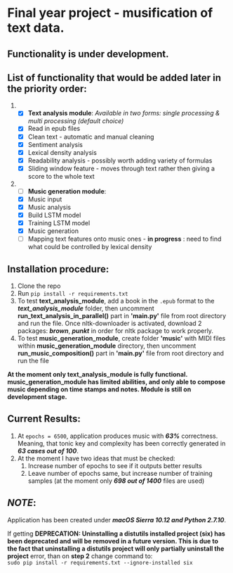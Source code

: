 # Final year project - musification of text data.

## **Functionality is under development.**

## List of functionality that would be added later in the priority order:

1. - [x] **Text analysis module**: _Available in two forms: single processing & multi processing (default choice)_
   - [x] Read in epub files
   - [x] Clean text - automatic and manual cleaning
   - [x] Sentiment analysis
   - [x] Lexical density analysis
   - [x] Readability analysis - possibly worth adding variety of formulas
   - [x] Sliding window feature - moves through text rather then giving a score to the whole text

2. - [ ] **Music generation module**:
   - [x] Music input
   - [x] Music analysis
   - [x] Build LSTM model
   - [x] Training LSTM model
   - [x] Music generation
   - [ ] Mapping text features onto music ones - **in progress** : need to find what could be controlled by lexical density

## Installation procedure:
  1. Clone the repo
  2. Run `pip install -r requirements.txt`
  3. To test **text_analysis_module**, add a book in the `.epub` format to the _**text_analysis_module**_ folder, then uncomment __run_text_analysis_in_parallel()__ part in __'main.py'__ file from root directory and run the file. Once nltk-downloader is activated, download 2 packages: _**brown**_, _**punkt**_ in order for nltk package to work properly.
  4. To test **music_generation_module**, create folder __'music'__ with MIDI files within **music_generation_module** directory, then uncomment __run_music_composition()__ part in __'main.py'__ file from root directory and run the file

**At the moment only text_analysis_module is fully functional. music_generation_module has limited abilities, and only
able to compose music depending on time stamps and notes. Module is still on development stage.**

## Current Results:
  1. At `epochs = 6500`, application produces music with _**63%**_ correctness. Meaning, that tonic key and complexity has been correctly generated in _**63 cases out of 100**_.
  2. At the moment I have two ideas that must be checked:
      1. Increase number of epochs to see if it outputs better results
      2. Leave number of epochs same, but increase number of training samples (at the moment only _**698 out of 1400**_ files are used)

## **_NOTE_**:
Application has been created under _**macOS Sierra 10.12 and Python 2.7.10**_.

If getting **DEPRECATION: Uninstalling a distutils installed project (six) has
been deprecated and will be removed in a future version. This is due to the fact
that uninstalling a distutils project will only partially uninstall the project**
error, than on **step 2** change command to:  
`sudo pip install -r requirements.txt --ignore-installed six`
